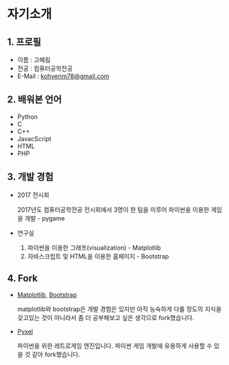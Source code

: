 # 자기소개
## 1. 프로필
* 이름 : 고혜림
* 전공 : 컴퓨터공학전공
* E-Mail : kohyerim78@gmail.com
## 2. 배워본 언어
* Python
* C
* C++
* JavacScript
* HTML
* PHP
## 3. 개발 경험
* 2017 전시회
    
    2017년도 컴퓨터공학전공 전시회에서 3명이 한 팀을 이루어 파이썬을 이용한 게임을 개발 - pygame
* 연구실
    
    1. 파이썬을 이용한 그래프(visualization) - Matplotlib
    2. 자바스크립트 및 HTML을 이용한 홈페이지 - Bootstrap

## 4. Fork
* [Matplotlib](https://github.com/matplotlib/matplotlib), [Bootstrap](https://github.com/twbs/bootstrap)

    matplotlib와 bootstrap은 개발 경험은 있지만 아직 능숙하게 다룰 정도의 지식을 갖고있는 것이 아니라서 좀 더 공부해보고 싶은 생각으로 fork했습니다.
* [Pyxel](https://github.com/kitao/pyxel)

    파이썬을 위한 레트로게임 엔진입니다. 파이썬 게임 개발에 유용하게 사용할 수 있을 것 같아 fork했습니다.